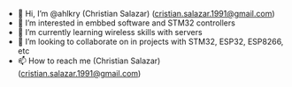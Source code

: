 - 👋 Hi, I’m @ahlkry (Christian Salazar) (cristian.salazar.1991@gmail.com)
- 👀 I’m interested in embbed software and STM32 controllers
- 🌱 I’m currently learning wireless skills with servers
- 💞️ I’m looking to collaborate on in projects with STM32, ESP32, ESP8266, etc
- 📫 How to reach me (Christian Salazar) (cristian.salazar.1991@gmail.com)

<!---
ahlkry/ahlkry is a ✨ special ✨ repository because its `README.md` (this file) appears on your GitHub profile.
You can click the Preview link to take a look at your changes.
--->
